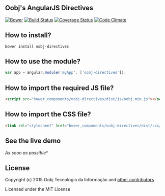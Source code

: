 ## Oobj's AngularJS Directives

[![Bower](https://img.shields.io/bower/v/oobj-directives.svg)](http://bower.io/search/?q=oobj-directives)
[![Build Status](https://travis-ci.org/oobj/oobj-directives.svg)](https://travis-ci.org/oobj/oobj-directives)
[![Coverage Status](https://coveralls.io/repos/oobj/oobj-directives/badge.svg?branch=master&service=github)](https://coveralls.io/github/oobj/oobj-directives?branch=master)
[![Code Climate](https://codeclimate.com/github/oobj/oobj-directives/badges/gpa.svg)](https://codeclimate.com/github/oobj/oobj-directives)

##  How to install?
```shell
bower install oobj-directives
```

## How to use the module?
```js
var app = angular.module('myApp', ['oobj-directives']);
```

## How to import the required JS file?
```html
<script src="bower_components/oobj-directives/dist/js/oobj.min.js"></script>
```

## How to import the CSS file?
```html
<link rel="stylesheet" href="bower_components/oobj-directives/dist/css/oobj.min.css">
```

## See the live demo
*As soon as possible*\*


## License

Copyright (c) 2015 Oobj Tecnologia da Informação and [other contributors](https://github.com/oobj/oobj-directives/graphs/contributors)

Licensed under the MIT License
